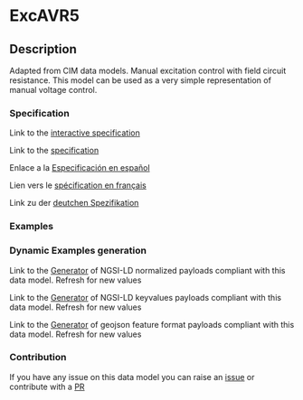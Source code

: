 # ExcAVR5

## Description 

Adapted from CIM data models. Manual excitation control with field circuit resistance. This model can be used as a very simple representation of manual voltage control.
### Specification

Link to the [interactive specification](https://swagger.lab.fiware.org/?url=https://smart-data-models.github.io/dataModel.EnergyCIM/ExcAVR5/swagger.yaml)

Link to the [specification](https://smart-data-models.github.io/dataModel.EnergyCIM/ExcAVR5/doc/spec.md)

Enlace a la [Especificación en español](https://smart-data-models.github.io/dataModel.EnergyCIM/ExcAVR5/doc/spec_ES.md)

Lien vers le [spécification en français](https://smart-data-models.github.io/dataModel.EnergyCIM/ExcAVR5/doc/spec_FR.md)

Link zu der [deutchen Spezifikation](https://smart-data-models.github.io/dataModel.EnergyCIM/ExcAVR5/doc/spec_DE.md)
### Examples
### Dynamic Examples generation

Link to the [Generator](https://smartdatamodels.org/extra/ngsi-ld_generator_v0.92.php?schemaUrl=https://raw.githubusercontent.com/smart-data-models/dataModel.EnergyCIM/master/ExcAVR5/schema.json&email=info@smartdatamodels.org) of NGSI-LD normalized payloads compliant with this data model. Refresh for new values

Link to the [Generator](https://smartdatamodels.org/extra/ngsi-ld_generator_keyvalues_v0.92.php?schemaUrl=https://raw.githubusercontent.com/smart-data-models/dataModel.EnergyCIM/master/ExcAVR5/schema.json&email=info@smartdatamodels.org) of NGSI-LD keyvalues payloads compliant with this data model. Refresh for new values

Link to the [Generator](https://smartdatamodels.org/extra/geojson_features_generator_v1.0.php?schemaUrl=https://raw.githubusercontent.com/smart-data-models/dataModel.EnergyCIM/master/ExcAVR5/schema.json&email=info@smartdatamodels.org) of geojson feature format payloads compliant with this data model. Refresh for new values
### Contribution

 If you have any issue on this data model you can raise an [issue](https://github.com/smart-data-models/dataModel.EnergyCIM/issues)  or contribute with a [PR](https://github.com/smart-data-models/dataModel.EnergyCIM/pulls)